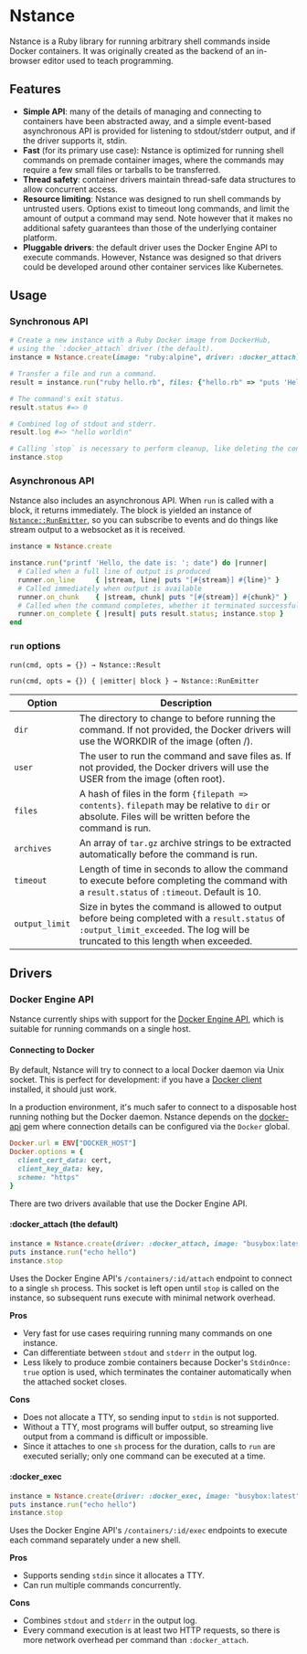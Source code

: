 # Nstance

Nstance is a Ruby library for running arbitrary shell commands inside Docker containers. It was originally created as the backend of an in-browser editor used to teach programming.

## Features

  * **Simple API**: many of the details of managing and connecting to containers have been abstracted away, and a simple event-based asynchronous API is provided for listening to stdout/stderr output, and if the driver supports it, stdin.
  * **Fast** (for its primary use case): Nstance is optimized for running shell commands on premade container images, where the commands may require a few small files or tarballs to be transferred.
  * **Thread safety**: container drivers maintain thread-safe data structures to allow concurrent access.
  * **Resource limiting**: Nstance was designed to run shell commands by untrusted users. Options exist to timeout long commands, and limit the amount of output a command may send. Note however that it makes no additional safety guarantees than those of the underlying container platform.
  * **Pluggable drivers**: the default driver uses the Docker Engine API to execute commands. However, Nstance was designed so that drivers could be developed around other container services like Kubernetes.

## Usage

### Synchronous API

```ruby
# Create a new instance with a Ruby Docker image from DockerHub,
# using the `:docker_attach` driver (the default).
instance = Nstance.create(image: "ruby:alpine", driver: :docker_attach)

# Transfer a file and run a command.
result = instance.run("ruby hello.rb", files: {"hello.rb" => "puts 'Hello World'"})

# The command's exit status.
result.status #=> 0

# Combined log of stdout and stderr.
result.log #=> "hello world\n"

# Calling `stop` is necessary to perform cleanup, like deleting the container.
instance.stop
```

### Asynchronous API

Nstance also includes an asynchronous API. When `run` is called with a block, it returns immediately. The block is yielded an instance of [`Nstance::RunEmitter`](lib/nstance/run_emitter.rb), so you can subscribe to events and do things like stream output to a websocket as it is received.

```ruby
instance = Nstance.create

instance.run("printf 'Hello, the date is: '; date") do |runner|
  # Called when a full line of output is produced
  runner.on_line     { |stream, line| puts "[#{stream}] #{line}" }
  # Called immediately when output is available
  runner.on_chunk    { |stream, chunk| puts "[#{stream}] #{chunk}" }
  # Called when the command completes, whether it terminated successfuly or not.
  runner.on_complete { |result| puts result.status; instance.stop }
end
```

### `run` options

`run(cmd, opts = {}) → Nstance::Result`

`run(cmd, opts = {}) { |emitter| block } → Nstance::RunEmitter`

| Option | Description |
| --- | --- |
| `dir` | The directory to change to before running the command. If not provided, the Docker drivers will use the WORKDIR of the image (often /). |
| `user` | The user to run the command and save files as. If not provided, the Docker drivers will use the USER from the image (often root).|
| `files` | A hash of files in the form `{filepath => contents}`. `filepath` may be relative to `dir` or absolute. Files will be written before the command is run. |
| `archives` | An array of `tar.gz` archive strings to be extracted automatically before the command is run. |
| `timeout` | Length of time in seconds to allow the command to execute before completing the command with a `result.status` of `:timeout`. Default is 10. |
| `output_limit` | Size in bytes the command is allowed to output before being completed with a `result.status` of `:output_limit_exceeded`. The log will be truncated to this length when exceeded. |

## Drivers

### Docker Engine API

Nstance currently ships with support for the [Docker Engine API](https://docs.docker.com/engine/api/), which is suitable for running commands on a single host.

#### Connecting to Docker

By default, Nstance will try to connect to a local Docker daemon via Unix socket. This is perfect for development: if you have a [Docker client](https://www.docker.com/community-edition) installed, it should just work.

In a production environment, it's much safer to connect to a disposable host running nothing but the Docker daemon. Nstance depends on the [docker-api](https://github.com/swipely/docker-api) gem where connection details can be configured via the `Docker` global.

```ruby
Docker.url = ENV["DOCKER_HOST"]
Docker.options = {
  client_cert_data: cert,
  client_key_data: key,
  scheme: "https"
}
```

There are two drivers available that use the Docker Engine API.

#### :docker_attach (the default)

```ruby
instance = Nstance.create(driver: :docker_attach, image: "busybox:latest")
puts instance.run("echo hello")
instance.stop
```

Uses the Docker Engine API's `/containers/:id/attach` endpoint to connect to a single `sh` process. This socket is left open until `stop` is called on the instance, so subsequent runs execute with minimal network overhead.

**Pros**

* Very fast for use cases requiring running many commands on one instance.
* Can differentiate between `stdout` and `stderr` in the output log.
* Less likely to produce zombie containers because Docker's `StdinOnce: true` option is used, which terminates the container automatically when the attached socket closes.

**Cons**

* Does not allocate a TTY, so sending input to `stdin` is not supported.
* Without a TTY, most programs will buffer output, so streaming live output from a command is difficult or impossible.
* Since it attaches to one `sh` process for the duration, calls to `run` are executed serially; only one command can be executed at a time.

#### :docker_exec

```ruby
instance = Nstance.create(driver: :docker_exec, image: "busybox:latest")
puts instance.run("echo hello")
instance.stop
```

Uses the Docker Engine API's `/containers/:id/exec` endpoints to execute each command separately under a new shell.

**Pros**

* Supports sending `stdin` since it allocates a TTY.
* Can run multiple commands concurrently.

**Cons**

* Combines `stdout` and `stderr` in the output log.
* Every command execution is at least two HTTP requests, so there is more network overhead per command than `:docker_attach`.
